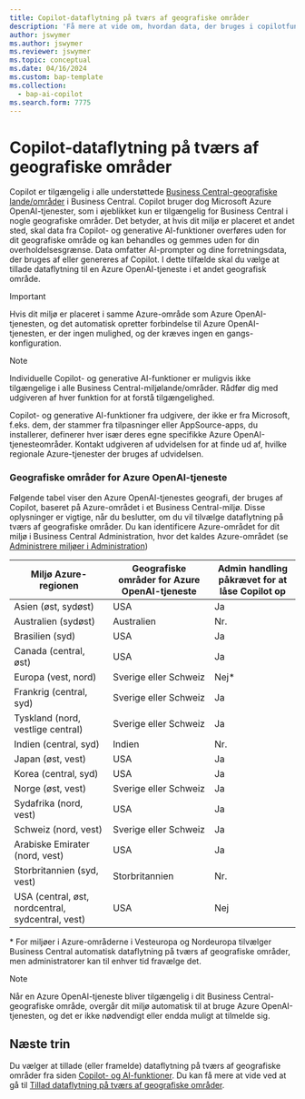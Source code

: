 ```yaml
---
title: Copilot-dataflytning på tværs af geografiske områder
description: 'Få mere at vide om, hvordan data, der bruges i copilotfunktioner i Dynamics 365 Business Central, flytter på tværs af geografiske områder, hvor Azure OpenAI-tjenesten ikke er tilgængelig som standard.'
author: jswymer
ms.author: jswymer
ms.reviewer: jswymer
ms.topic: conceptual
ms.date: 04/16/2024
ms.custom: bap-template
ms.collection:
  - bap-ai-copilot
ms.search.form: 7775
---
```


# <a name="copilot-data-movement-across-geographies"></a>Copilot-dataflytning på tværs af geografiske områder

Copilot er tilgængelig i alle understøttede [Business Central-geografiske lande/områder](/dynamics365/business-central/dev-itpro/compliance/apptest-countries-and-translations) i Business Central. Copilot bruger dog Microsoft Azure OpenAI-tjenester, som i øjeblikket kun er tilgængelig for Business Central i nogle geografiske områder. Det betyder, at hvis dit miljø er placeret et andet sted, skal data fra Copilot- og generative AI-funktioner overføres uden for dit geografiske område og kan behandles og gemmes uden for din overholdelsesgrænse. Data omfatter AI-prompter og dine forretningsdata, der bruges af eller genereres af Copilot. I dette tilfælde skal du vælge at tillade dataflytning til en Azure OpenAI-tjeneste i et andet geografisk område. <!--For a list of geographies, refer to the [Azure OpenAI Service geographies](#azure-openai-service-geographies) section that follows.-->

> [!IMPORTANT]
> Hvis dit miljø er placeret i samme Azure-område som Azure OpenAI-tjenesten, og det automatisk opretter forbindelse til Azure OpenAI-tjenesten, er der ingen mulighed, og der kræves ingen en gangs-konfiguration.

> [!NOTE]
> Individuelle Copilot- og generative AI-funktioner er muligvis ikke tilgængelige i alle Business Central-miljølande/områder. Rådfør dig med udgiveren af hver funktion for at forstå tilgængelighed.
> 
> Copilot- og generative AI-funktioner fra udgivere, der ikke er fra Microsoft, f.eks. dem, der stammer fra tilpasninger eller AppSource-apps, du installerer, definerer hver især deres egne specifikke Azure OpenAI-tjenesteområder. Kontakt udgiveren af udvidelsen for at finde ud af, hvilke regionale Azure-tjenester der bruges af udvidelsen. 

### <a name="azure-openai-service-geographies"></a>Geografiske områder for Azure OpenAI-tjeneste

Følgende tabel viser den Azure OpenAI-tjenestes geografi, der bruges af Copilot, baseret på Azure-området i et Business Central-miljø. Disse oplysninger er vigtige, når du beslutter, om du vil tilvælge dataflytning på tværs af geografiske områder. Du kan identificere Azure-området for dit miljø i Business Central Administration, hvor det kaldes Azure-området (se [Administrere miljøer i Administration](/dynamics365/business-central/dev-itpro/administration/tenant-admin-center-environments))

| Miljø Azure-regionen| Geografiske områder for Azure OpenAI-tjeneste|Admin handling påkrævet for at låse Copilot op| 
| - | - | - |
|Asien (øst, sydøst) |USA|Ja|
|Australien (sydøst)| Australien |Nr. |
|Brasilien (syd) |USA|Ja|
|Canada (central, øst)|USA|Ja|
|Europa (vest, nord)| Sverige eller Schweiz |Nej\*|
|Frankrig (central, syd)| Sverige eller Schweiz |Ja|
|Tyskland (nord, vestlige central)| Sverige eller Schweiz |Ja|
|Indien (central, syd)|Indien|Nr.|
|Japan (øst, vest)|USA|Ja|
|Korea (central, syd)|USA|Ja|
|Norge (øst, vest)|Sverige eller Schweiz |Ja|
|Sydafrika (nord, vest)|USA|Ja|
|Schweiz (nord, vest) |Sverige eller Schweiz |Ja|
|Arabiske Emirater (nord, vest)|USA|Ja|
|Storbritannien (syd, vest)|Storbritannien|Nr.|
|USA (central, øst, nordcentral, sydcentral, vest) |USA|Nej|

\* For miljøer i Azure-områderne i Vesteuropa og Nordeuropa tilvælger Business Central automatisk dataflytning på tværs af geografiske områder, men administratorer kan til enhver tid fravælge det.

> [!NOTE]
> Når en Azure OpenAI-tjeneste bliver tilgængelig i dit Business Central-geografiske område, overgår dit miljø automatisk til at bruge Azure OpenAI-tjenesten, og det er ikke nødvendigt eller endda muligt at tilmelde sig.


## <a name="next-steps"></a>Næste trin

Du vælger at tillade (eller framelde) dataflytning på tværs af geografiske områder fra siden [Copilot- og AI-funktioner](https://businesscentral.dynamics.com/?page=7775). Du kan få mere at vide ved at gå til [Tillad dataflytning på tværs af geografiske områder](enable-ai.md#allow-data-movement-across-geographies).
